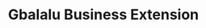 ---
title: "Gbalalu Business Extension"
url: /ganta/gbalalu-business-extension/
shop: convenience
---